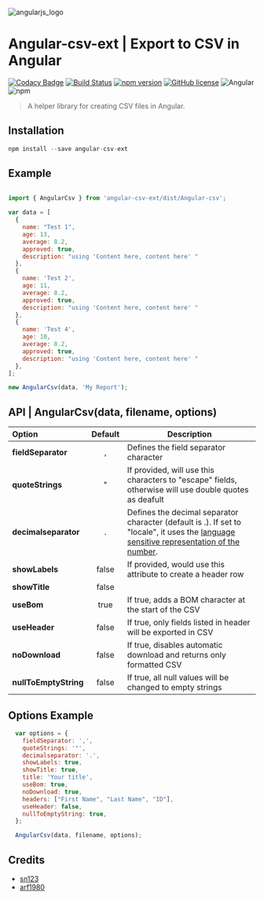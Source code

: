 ![angularjs_logo](https://user-images.githubusercontent.com/4659608/37036392-9bf53686-2160-11e8-95fc-bbab638d7d60.png)

# Angular-csv-ext | Export to CSV  in Angular


[![Codacy Badge](https://api.codacy.com/project/badge/Grade/e2133aa828054d7c865563b50100eb8b)](https://www.codacy.com/app/me_101/angular-csv-ext?utm_source=github.com&amp;utm_medium=referral&amp;utm_content=alhazmy13/angular-csv-ext&amp;utm_campaign=Badge_Grade)
[![Build Status](https://travis-ci.org/alhazmy13/angular-csv-ext.svg?branch=master)](https://travis-ci.org/alhazmy13/angular-csv-ext)
[![npm version](https://badge.fury.io/js/angular-csv-ext.svg)](https://badge.fury.io/js/angular-csv-ext)
[![GitHub license](https://img.shields.io/github/license/alhazmy13/angular-csv-ext.svg)](https://github.com/alhazmy13/angular-csv-ext)
![Angular](https://img.shields.io/badge/Angular-%3E%3D5.0-red.svg)
![npm](https://img.shields.io/npm/dm/angular-csv-ext.svg)

> A helper library for creating CSV files in Angular.
> 

## Installation 

```javascript
npm install --save angular-csv-ext
```

## Example 
```javascript

import { AngularCsv } from 'angular-csv-ext/dist/Angular-csv';

var data = [
  {
    name: "Test 1",
    age: 13,
    average: 8.2,
    approved: true,
    description: "using 'Content here, content here' "
  },
  {
    name: 'Test 2',
    age: 11,
    average: 8.2,
    approved: true,
    description: "using 'Content here, content here' "
  },
  {
    name: 'Test 4',
    age: 10,
    average: 8.2,
    approved: true,
    description: "using 'Content here, content here' "
  },
];

new AngularCsv(data, 'My Report');

```

## API | **AngularCsv(data, filename, options)**


| Option        | Default           | Description  |
| :------------- |:-------------:| -----|
| **fieldSeparator**      | , | Defines the field separator character |
| **quoteStrings**      | "      | If provided, will use this characters to "escape" fields, otherwise will use double quotes as deafult |
| **decimalseparator** | .      | Defines the decimal separator character (default is .). If set to "locale", it uses the [language sensitive representation of the number](https://developer.mozilla.org/en-US/docs/Web/JavaScript/Reference/Global_Objects/Number/toLocaleString).|
| **showLabels** | false      | If provided, would use this attribute to create a header row |
| **showTitle** | false      |   |
| **useBom** | true      | If true, adds a BOM character at the start of the CSV |
| **useHeader** | false      | If true, only fields listed in header will be exported in CSV |
| **noDownload** | false      | If true, disables automatic download and returns only formatted CSV |
| **nullToEmptyString** | false      | If true, all null values will be changed to empty strings |


## Options Example

```javascript
  var options = { 
    fieldSeparator: ',',
    quoteStrings: '"',
    decimalseparator: '.',
    showLabels: true, 
    showTitle: true,
    title: 'Your title',
    useBom: true,
    noDownload: true,
    headers: ["First Name", "Last Name", "ID"],
    useHeader: false,
    nullToEmptyString: true,
  };

  AngularCsv(data, filename, options);

```

## Credits


 * [sn123](https://github.com/sn123)
 * [arf1980](https://github.com/arf1980)
